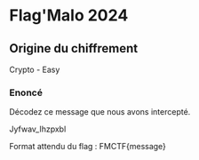 # Flag'Malo 2024

## Origine du chiffrement

Crypto - Easy

### Enoncé

Décodez ce message que nous avons intercepté.

Jyfwav_Ihzpxbl

Format attendu du flag : FMCTF{message}
